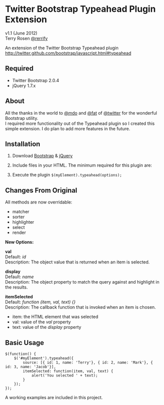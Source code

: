 Twitter Bootstrap Typeahead Plugin Extension
========================

v1.1 (June 2012)<br />
Terry Rosen [@rerrify](https://twitter.com/#!/rerrify)

An extension of the Twitter Bootstrap Typeahead plugin<br />
<http://twitter.github.com/bootstrap/javascript.html#typeahead>

Required
-----------------
* Twitter Bootstrap 2.0.4
* jQuery 1.7.x

About
-----
All the thanks in the world to [@mdo](https://twitter.com/#!/mdo) and [@fat](https://twitter.com/#!/fat) of [@twitter](https://twitter.com/) for the wonderful Bootstrap utility.<br />
I required more functionality out of the Typeahead plugin so I created this simple extension.  I do plan to add more features in the future.

Installation
-----
1. Download [Bootstrap](https://github.com/twitter/bootstrap) & [jQuery](http://docs.jquery.com/Downloading_jQuery)
2. Include files in your HTML. The minimum required for this plugin are:

    <link href="bootstrap.css" rel="stylesheet">
    <script src="jquery.js" type="text/javascript"></script>
    <script src="bootstrap-typeahead.js" type="text/javascript"></script>

3. Execute the plugin `$(myElement).typeahead(options);`

Changes From Original
-------

All methods are now overridable:

* matcher
* sorter
* highlighter
* select
* render

**New Options:**

**val**<br />
Default: *id*<br />
Description: The object value that is returned when an item is selected.

**display**<br />
Default: *name*<br />
Description: The object property to match the query against and highlight in the results.

**itemSelected**<br />
Default: *function (item, val, text) {}*<br />
Description: The callback function that is invoked when an item is chosen.<br />

+ item: the HTML element that was selected
+ val: value of the *val* property
+ text: value of the *display* property

Basic Usage
------------

	$(function() {
		$('#myElement').typeahead({
			source: [{ id: 1, name: 'Terry'}, { id: 2, name: 'Mark'}, { id: 3, name: 'Jacob'}],
			itemSelected: function(item, val, text) {
				alert('You selected ' + text);
			}
		});
	});

A working examples are included in this project.